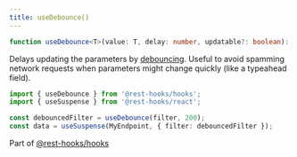 ```yaml
---
title: useDebounce()
---
```


<head>
  <title>useDebounce() - Declarative value delays for React</title>
</head>

```typescript
function useDebounce<T>(value: T, delay: number, updatable?: boolean): T;
```

Delays updating the parameters by [debouncing](https://css-tricks.com/debouncing-throttling-explained-examples/).
Useful to avoid spamming network requests when parameters might change quickly (like a typeahead field).

```typescript
import { useDebounce } from '@rest-hooks/hooks';
import { useSuspense } from '@rest-hooks/react';

const debouncedFilter = useDebounce(filter, 200);
const data = useSuspense(MyEndpoint, { filter: debouncedFilter });
```

Part of [@rest-hooks/hooks](https://www.npmjs.com/package/@rest-hooks/hooks)
